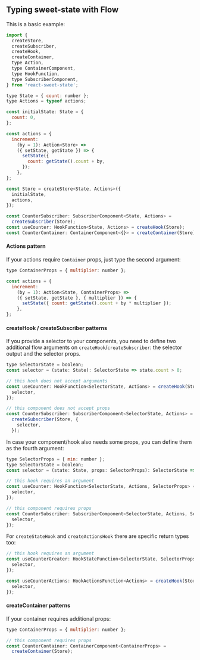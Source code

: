 ## Typing **sweet-state** with Flow

This is a basic example:

```js
import {
  createStore,
  createSubscriber,
  createHook,
  createContainer,
  type Action,
  type ContainerComponent,
  type HookFunction,
  type SubscriberComponent,
} from 'react-sweet-state';

type State = { count: number };
type Actions = typeof actions;

const initialState: State = {
  count: 0,
};

const actions = {
  increment:
    (by = 1): Action<Store> =>
    ({ setState, getState }) => {
      setState({
        count: getState().count + by,
      });
    },
};

const Store = createStore<State, Actions>({
  initialState,
  actions,
});

const CounterSubscriber: SubscriberComponent<State, Actions> =
  createSubscriber(Store);
const useCounter: HookFunction<State, Actions> = createHook(Store);
const CounterContainer: ContainerComponent<{}> = createContainer(Store);
```

#### Actions pattern

If your actions require `Container` props, just type the second argument:

```js
type ContainerProps = { multiplier: number };

const actions = {
  increment:
    (by = 1): Action<State, ContainerProps> =>
    ({ setState, getState }, { multiplier }) => {
      setState({ count: getState().count + by * multiplier });
    },
};
```

#### createHook / createSubscriber patterns

If you provide a selector to your components, you need to define two additional flow arguments on `createHook`/`createSubscriber`: the selector output and the selector props.

```js
type SelectorState = boolean;
const selector = (state: State): SelectorState => state.count > 0;

// this hook does not accept arguments
const useCounter: HookFunction<SelectorState, Actions> = createHook(Store, {
  selector,
});

// this component does not accept props
const CounterSubscriber: SubscriberComponent<SelectorState, Actions> =
  createSubscriber(Store, {
    selector,
  });
```

In case your component/hook also needs some props, you can define them as the fourth argument:

```js
type SelectorProps = { min: number };
type SelectorState = boolean;
const selector = (state: State, props: SelectorProps): SelectorState => state.count > props.min;

// this hook requires an argument
const useCounter: HookFunction<SelectorState, Actions, SelectorProps> = createHook(Store {
  selector,
});

// this component requires props
const CounterSubscriber: SubscriberComponent<SelectorState, Actions, SelectorProps> = createSubscriber(Store, {
  selector,
});
```

For `createStateHook` and `createActionsHook` there are specific return types too:

```js
// this hook requires an argument
const useCounterGreater: HookStateFunction<SelectorState, SelectorProps> = createHook(Store {
  selector,
});

const useCounterActions: HookActionsFunction<Actions> = createHook(Store {
  selector,
});
```

#### createContainer patterns

If your container requires additional props:

```js
type ContainerProps = { multiplier: number };

// this component requires props
const CounterContainer: ContainerComponent<ContainerProps> =
  createContainer(Store);
```
